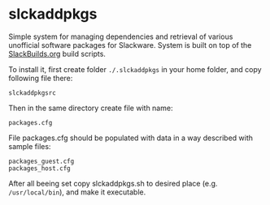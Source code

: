 slckaddpkgs
===========

Simple system for managing dependencies and retrieval of various unofficial software packages for Slackware. System is built on top of the [SlackBuilds.org](http://www.slackbuilds.org/) build scripts.

To install it, first create folder `./.slckaddpkgs` in your home folder, and copy following file there:
```
slckaddpkgsrc
```

Then in the same directory create file with name:
```
packages.cfg
```

File packages.cfg should be populated with data in a way described with sample files:
```
packages_guest.cfg
packages_host.cfg
```

After all beeing set copy slckaddpkgs.sh to desired place (e.g. `/usr/local/bin`), and make it executable.

